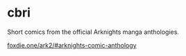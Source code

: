 # cbri

Short comics from the official Arknights manga anthologies.

[foxdie.one/ark2/#arknights-comic-anthology](https://foxdie.one/ark2/#arknights-comic-anthology)
